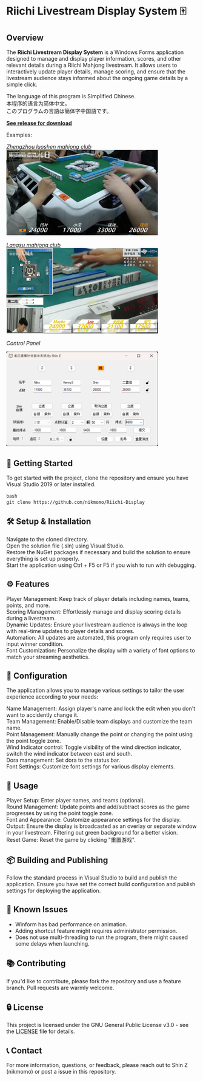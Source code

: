# Riichi Livestream Display System 🀄

## Overview
The **Riichi Livestream Display System** is a Windows Forms application designed to manage and display player information, scores, and other relevant details during a Riichi Mahjong livestream. It allows users to interactively update player details, manage scoring, and ensure that the livestream audience stays informed about the ongoing game details by a simple click.  

The language of this program is Simplified Chinese.  
本程序的语言为简体中文。  
このプログラムの言語は簡体字中国語です。  

[**See release for download**](https://github.com/nikmomo/Riichi-Display/releases)  

Examples:  
<!-- ![郑州洛神雀庄效果图](materials/show2.png) -->
[*Zhengzhou luoshen mahjong club*](https://www.bilibili.com/video/BV12V4y1i7h6)  
<img src="materials/show2.png" alt="郑州洛神雀庄效果图" width="400"/>
  
<!-- ![浪速雀庄效果图](materials/show1.png) -->
[*Langsu mahjong club*](https://www.bilibili.com/video/BV1Q34y1T7yt)  
<img src="materials/show1.png" alt="浪速雀庄效果图" width="400"/>

*Control Panel*  
<!-- ![Control Panel](materials/show3.png) -->
<img src="materials/show3.png" alt="Control Panel" width="400"/>

## 🚀 Getting Started
To get started with the project, clone the repository and ensure you have Visual Studio 2019 or later installed.  

```
bash
git clone https://github.com/nikmomo/Riichi-Display
```

## 🛠 Setup & Installation
Navigate to the cloned directory.  
Open the solution file (.sln) using Visual Studio.  
Restore the NuGet packages if necessary and build the solution to ensure everything is set up properly.  
Start the application using Ctrl + F5 or F5 if you wish to run with debugging.  

## ⚙ Features
Player Management: Keep track of player details including names, teams, points, and more.  
Scoring Management: Effortlessly manage and display scoring details during a livestream.  
Dynamic Updates: Ensure your livestream audience is always in the loop with real-time updates to player details and scores.  
Automation: All updates are automated, this program only requires user to input winner condition.  
Font Customization: Personalize the display with a variety of font options to match your streaming aesthetics.  

## 📝 Configuration
The application allows you to manage various settings to tailor the user experience according to your needs:  
  
Name Management: Assign player's name and lock the edit when you don't want to accidently change it.  
Team Management: Enable/Disable team displays and customize the team name.  
Point Management: Manually change the point or changing the point using the point toggle zone.  
Wind Indicator control: Toggle visibility of the wind direction indicator, switch the wind indicator between east and south.  
Dora management: Set dora to the status bar.  
Font Settings: Customize font settings for various display elements.  

## 🔄 Usage
Player Setup: Enter player names, and teams (optional).  
Round Management: Update points and add/subtract scores as the game progresses by using the point toggle zone.  
Font and Appearance: Customize appearance settings for the display.  
Output: Ensure the display is broadcasted as an overlay or separate window in your livestream. Filtering out green background for a better vision.  
Reset Game: Reset the game by clicking "重置游戏".  

## 📦 Building and Publishing
Follow the standard process in Visual Studio to build and publish the application. Ensure you have set the correct build configuration and publish settings for deploying the application.  

## 🛑 Known Issues
- Winform has bad performance on animation.  
- Adding shortcut feature might requires administrator permission.
- Does not use multi-threading to run the program, there might caused some delays when launching.  

## 📚 Contributing
If you'd like to contribute, please fork the repository and use a feature branch. Pull requests are warmly welcome.  

## 🔒 License
This project is licensed under the GNU General Public License v3.0 - see the [LICENSE](LICENSE.md) file for details.  

## 📞 Contact
For more information, questions, or feedback, please reach out to Shin Z (nikmomo) or post a issue in this repository.  
